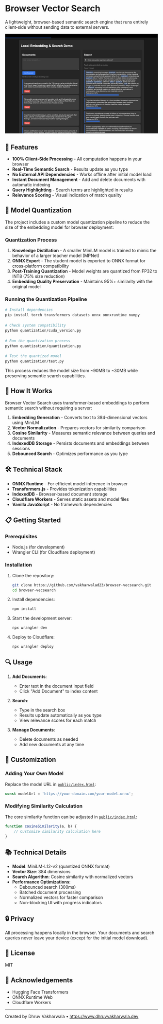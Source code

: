 # Browser Vector Search

A lightweight, browser-based semantic search engine that runs entirely client-side without sending data to external servers.

![Browser Vector Search Demo](./docs/demo.png)

## 🚀 Features

- **100% Client-Side Processing** - All computation happens in your browser
- **Real-Time Semantic Search** - Results update as you type
- **No External API Dependencies** - Works offline after initial model load
- **Instant Document Management** - Add and delete documents with automatic indexing
- **Query Highlighting** - Search terms are highlighted in results
- **Relevance Scoring** - Visual indication of match quality

## 🔬 Model Quantization

The project includes a custom model quantization pipeline to reduce the size of the embedding model for browser deployment:

### Quantization Process

1. **Knowledge Distillation** - A smaller MiniLM model is trained to mimic the behavior of a larger teacher model (MPNet)
2. **ONNX Export** - The student model is exported to ONNX format for cross-platform compatibility
3. **Post-Training Quantization** - Model weights are quantized from FP32 to INT8 (75% size reduction)
4. **Embedding Quality Preservation** - Maintains 95%+ similarity with the original model

### Running the Quantization Pipeline

```bash
# Install dependencies
pip install torch transformers datasets onnx onnxruntime numpy

# Check system compatibility
python quantization/cuda_version.py

# Run the quantization process
python quantization/quantization.py

# Test the quantized model
python quantization/test.py
```

This process reduces the model size from ~90MB to ~30MB while preserving semantic search capabilities.

## 🧠 How It Works

Browser Vector Search uses transformer-based embeddings to perform semantic search without requiring a server:

1. **Embedding Generation** - Converts text to 384-dimensional vectors using MiniLM
2. **Vector Normalization** - Prepares vectors for similarity comparison
3. **Cosine Similarity** - Measures semantic relevance between queries and documents
4. **IndexedDB Storage** - Persists documents and embeddings between sessions
5. **Debounced Search** - Optimizes performance as you type

## 🛠️ Technical Stack

- **ONNX Runtime** - For efficient model inference in browser
- **Transformers.js** - Provides tokenization capabilities
- **IndexedDB** - Browser-based document storage
- **Cloudflare Workers** - Serves static assets and model files
- **Vanilla JavaScript** - No framework dependencies

## 📋 Getting Started

### Prerequisites

- Node.js (for development)
- Wrangler CLI (for Cloudflare deployment)

### Installation

1. Clone the repository:

   ```bash
   git clone https://github.com/vakharwalad23/browser-vecsearch.git
   cd browser-vecsearch
   ```

2. Install dependencies:

   ```bash
   npm install
   ```

3. Start the development server:

   ```bash
   npx wrangler dev
   ```

4. Deploy to Cloudflare:
   ```bash
   npx wrangler deploy
   ```

## 🔍 Usage

1. **Add Documents**:

   - Enter text in the document input field
   - Click "Add Document" to index content

2. **Search**:

   - Type in the search box
   - Results update automatically as you type
   - View relevance scores for each match

3. **Manage Documents**:
   - Delete documents as needed
   - Add new documents at any time

## 🔧 Customization

### Adding Your Own Model

Replace the model URL in [`public/index.html`](public/index.html):

```javascript
const modelUrl = 'https://your-domain.com/your-model.onnx';
```

### Modifying Similarity Calculation

The core similarity function can be adjusted in [`public/index.html`](public/index.html):

```javascript
function cosineSimilarity(a, b) {
	// Customize similarity calculation here
}
```

## 📚 Technical Details

- **Model**: MiniLM-L12-v2 (quantized ONNX format)
- **Vector Size**: 384 dimensions
- **Search Algorithm**: Cosine similarity with normalized vectors
- **Performance Optimizations**:
  - Debounced search (300ms)
  - Batched document processing
  - Normalized vectors for faster comparison
  - Non-blocking UI with progress indicators

## 🔒 Privacy

All processing happens locally in the browser. Your documents and search queries never leave your device (except for the initial model download).

## 📄 License

MIT

## 🙏 Acknowledgements

- Hugging Face Transformers
- ONNX Runtime Web
- Cloudflare Workers

---

Created by Dhruv Vakharwala • https://www.dhruvvakharwala.dev
